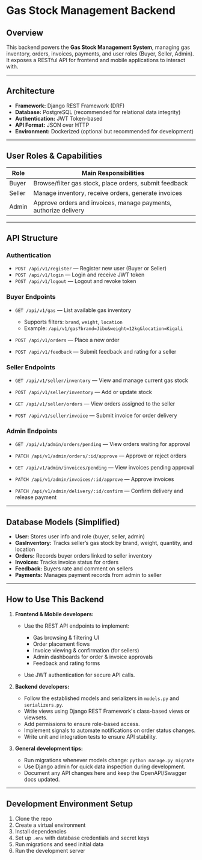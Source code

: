 # Gas Stock Management Backend

## Overview

This backend powers the **Gas Stock Management System**, managing gas inventory, orders, invoices, payments, and user roles (Buyer, Seller, Admin). It exposes a RESTful API for frontend and mobile applications to interact with.

---

## Architecture

* **Framework:** Django REST Framework (DRF)
* **Database:** PostgreSQL (recommended for relational data integrity)
* **Authentication:** JWT Token-based
* **API Format:** JSON over HTTP
* **Environment:** Dockerized (optional but recommended for development)

---

## User Roles & Capabilities

| Role   | Main Responsibilities                                            |
| ------ | ---------------------------------------------------------------- |
| Buyer  | Browse/filter gas stock, place orders, submit feedback           |
| Seller | Manage inventory, receive orders, generate invoices              |
| Admin  | Approve orders and invoices, manage payments, authorize delivery |

---

## API Structure

### Authentication

* `POST /api/v1/register` — Register new user (Buyer or Seller)
* `POST /api/v1/login` — Login and receive JWT token
* `POST /api/v1/logout` — Logout and revoke token

### Buyer Endpoints

* `GET /api/v1/gas` — List available gas inventory

  * Supports filters: `brand`, `weight`, `location`
  * Example: `/api/v1/gas?brand=Jibu&weight=12kg&location=Kigali`

* `POST /api/v1/orders` — Place a new order

* `POST /api/v1/feedback` — Submit feedback and rating for a seller

### Seller Endpoints

* `GET /api/v1/seller/inventory` — View and manage current gas stock

* `POST /api/v1/seller/inventory` — Add or update stock

* `GET /api/v1/seller/orders` — View orders assigned to the seller

* `POST /api/v1/seller/invoice` — Submit invoice for order delivery

### Admin Endpoints

* `GET /api/v1/admin/orders/pending` — View orders waiting for approval

* `PATCH /api/v1/admin/orders/:id/approve` — Approve or reject orders

* `GET /api/v1/admin/invoices/pending` — View invoices pending approval

* `PATCH /api/v1/admin/invoices/:id/approve` — Approve invoices

* `PATCH /api/v1/admin/delivery/:id/confirm` — Confirm delivery and release payment

---

## Database Models (Simplified)

* **User:** Stores user info and role (buyer, seller, admin)
* **GasInventory:** Tracks seller’s gas stock by brand, weight, quantity, and location
* **Orders:** Records buyer orders linked to seller inventory
* **Invoices:** Tracks invoice status for orders
* **Feedback:** Buyers rate and comment on sellers
* **Payments:** Manages payment records from admin to seller

---

## How to Use This Backend

1. **Frontend & Mobile developers:**

   * Use the REST API endpoints to implement:

     * Gas browsing & filtering UI
     * Order placement flows
     * Invoice viewing & confirmation (for sellers)
     * Admin dashboards for order & invoice approvals
     * Feedback and rating forms

   * Use JWT authentication for secure API calls.

2. **Backend developers:**

   * Follow the established models and serializers in `models.py` and `serializers.py`.
   * Write views using Django REST Framework's class-based views or viewsets.
   * Add permissions to ensure role-based access.
   * Implement signals to automate notifications on order status changes.
   * Write unit and integration tests to ensure API stability.

3. **General development tips:**

   * Run migrations whenever models change: `python manage.py migrate`
   * Use Django admin for quick data inspection during development.
   * Document any API changes here and keep the OpenAPI/Swagger docs updated.

---

## Development Environment Setup

1. Clone the repo
2. Create a virtual environment
3. Install dependencies
4. Set up `.env` with database credentials and secret keys
5. Run migrations and seed initial data
6. Run the development server